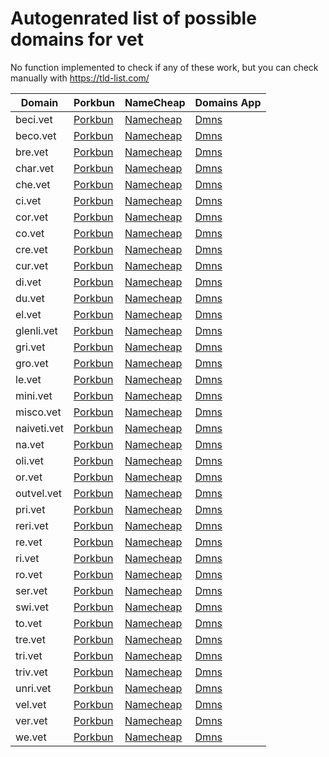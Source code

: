 # Autogenrated list of possible domains for vet

No function implemented to check if any of these work, but you can check manually with https://tld-list.com/

| Domain | Porkbun | NameCheap | Domains App |
|---|---|---|---|
| beci.vet | [Porkbun](https://porkbun.com/checkout/search?prb=e814663da1&tlds=&idnLanguage=&search=search&q=beci.vet) | [Namecheap](https://www.namecheap.com/domains/registration/results/?domain=beci.vet) | [Dmns](https://dmns.app/domains?q=beci.vet) |
| beco.vet | [Porkbun](https://porkbun.com/checkout/search?prb=e814663da1&tlds=&idnLanguage=&search=search&q=beco.vet) | [Namecheap](https://www.namecheap.com/domains/registration/results/?domain=beco.vet) | [Dmns](https://dmns.app/domains?q=beco.vet) |
| bre.vet | [Porkbun](https://porkbun.com/checkout/search?prb=e814663da1&tlds=&idnLanguage=&search=search&q=bre.vet) | [Namecheap](https://www.namecheap.com/domains/registration/results/?domain=bre.vet) | [Dmns](https://dmns.app/domains?q=bre.vet) |
| char.vet | [Porkbun](https://porkbun.com/checkout/search?prb=e814663da1&tlds=&idnLanguage=&search=search&q=char.vet) | [Namecheap](https://www.namecheap.com/domains/registration/results/?domain=char.vet) | [Dmns](https://dmns.app/domains?q=char.vet) |
| che.vet | [Porkbun](https://porkbun.com/checkout/search?prb=e814663da1&tlds=&idnLanguage=&search=search&q=che.vet) | [Namecheap](https://www.namecheap.com/domains/registration/results/?domain=che.vet) | [Dmns](https://dmns.app/domains?q=che.vet) |
| ci.vet | [Porkbun](https://porkbun.com/checkout/search?prb=e814663da1&tlds=&idnLanguage=&search=search&q=ci.vet) | [Namecheap](https://www.namecheap.com/domains/registration/results/?domain=ci.vet) | [Dmns](https://dmns.app/domains?q=ci.vet) |
| cor.vet | [Porkbun](https://porkbun.com/checkout/search?prb=e814663da1&tlds=&idnLanguage=&search=search&q=cor.vet) | [Namecheap](https://www.namecheap.com/domains/registration/results/?domain=cor.vet) | [Dmns](https://dmns.app/domains?q=cor.vet) |
| co.vet | [Porkbun](https://porkbun.com/checkout/search?prb=e814663da1&tlds=&idnLanguage=&search=search&q=co.vet) | [Namecheap](https://www.namecheap.com/domains/registration/results/?domain=co.vet) | [Dmns](https://dmns.app/domains?q=co.vet) |
| cre.vet | [Porkbun](https://porkbun.com/checkout/search?prb=e814663da1&tlds=&idnLanguage=&search=search&q=cre.vet) | [Namecheap](https://www.namecheap.com/domains/registration/results/?domain=cre.vet) | [Dmns](https://dmns.app/domains?q=cre.vet) |
| cur.vet | [Porkbun](https://porkbun.com/checkout/search?prb=e814663da1&tlds=&idnLanguage=&search=search&q=cur.vet) | [Namecheap](https://www.namecheap.com/domains/registration/results/?domain=cur.vet) | [Dmns](https://dmns.app/domains?q=cur.vet) |
| di.vet | [Porkbun](https://porkbun.com/checkout/search?prb=e814663da1&tlds=&idnLanguage=&search=search&q=di.vet) | [Namecheap](https://www.namecheap.com/domains/registration/results/?domain=di.vet) | [Dmns](https://dmns.app/domains?q=di.vet) |
| du.vet | [Porkbun](https://porkbun.com/checkout/search?prb=e814663da1&tlds=&idnLanguage=&search=search&q=du.vet) | [Namecheap](https://www.namecheap.com/domains/registration/results/?domain=du.vet) | [Dmns](https://dmns.app/domains?q=du.vet) |
| el.vet | [Porkbun](https://porkbun.com/checkout/search?prb=e814663da1&tlds=&idnLanguage=&search=search&q=el.vet) | [Namecheap](https://www.namecheap.com/domains/registration/results/?domain=el.vet) | [Dmns](https://dmns.app/domains?q=el.vet) |
| glenli.vet | [Porkbun](https://porkbun.com/checkout/search?prb=e814663da1&tlds=&idnLanguage=&search=search&q=glenli.vet) | [Namecheap](https://www.namecheap.com/domains/registration/results/?domain=glenli.vet) | [Dmns](https://dmns.app/domains?q=glenli.vet) |
| gri.vet | [Porkbun](https://porkbun.com/checkout/search?prb=e814663da1&tlds=&idnLanguage=&search=search&q=gri.vet) | [Namecheap](https://www.namecheap.com/domains/registration/results/?domain=gri.vet) | [Dmns](https://dmns.app/domains?q=gri.vet) |
| gro.vet | [Porkbun](https://porkbun.com/checkout/search?prb=e814663da1&tlds=&idnLanguage=&search=search&q=gro.vet) | [Namecheap](https://www.namecheap.com/domains/registration/results/?domain=gro.vet) | [Dmns](https://dmns.app/domains?q=gro.vet) |
| le.vet | [Porkbun](https://porkbun.com/checkout/search?prb=e814663da1&tlds=&idnLanguage=&search=search&q=le.vet) | [Namecheap](https://www.namecheap.com/domains/registration/results/?domain=le.vet) | [Dmns](https://dmns.app/domains?q=le.vet) |
| mini.vet | [Porkbun](https://porkbun.com/checkout/search?prb=e814663da1&tlds=&idnLanguage=&search=search&q=mini.vet) | [Namecheap](https://www.namecheap.com/domains/registration/results/?domain=mini.vet) | [Dmns](https://dmns.app/domains?q=mini.vet) |
| misco.vet | [Porkbun](https://porkbun.com/checkout/search?prb=e814663da1&tlds=&idnLanguage=&search=search&q=misco.vet) | [Namecheap](https://www.namecheap.com/domains/registration/results/?domain=misco.vet) | [Dmns](https://dmns.app/domains?q=misco.vet) |
| naiveti.vet | [Porkbun](https://porkbun.com/checkout/search?prb=e814663da1&tlds=&idnLanguage=&search=search&q=naiveti.vet) | [Namecheap](https://www.namecheap.com/domains/registration/results/?domain=naiveti.vet) | [Dmns](https://dmns.app/domains?q=naiveti.vet) |
| na.vet | [Porkbun](https://porkbun.com/checkout/search?prb=e814663da1&tlds=&idnLanguage=&search=search&q=na.vet) | [Namecheap](https://www.namecheap.com/domains/registration/results/?domain=na.vet) | [Dmns](https://dmns.app/domains?q=na.vet) |
| oli.vet | [Porkbun](https://porkbun.com/checkout/search?prb=e814663da1&tlds=&idnLanguage=&search=search&q=oli.vet) | [Namecheap](https://www.namecheap.com/domains/registration/results/?domain=oli.vet) | [Dmns](https://dmns.app/domains?q=oli.vet) |
| or.vet | [Porkbun](https://porkbun.com/checkout/search?prb=e814663da1&tlds=&idnLanguage=&search=search&q=or.vet) | [Namecheap](https://www.namecheap.com/domains/registration/results/?domain=or.vet) | [Dmns](https://dmns.app/domains?q=or.vet) |
| outvel.vet | [Porkbun](https://porkbun.com/checkout/search?prb=e814663da1&tlds=&idnLanguage=&search=search&q=outvel.vet) | [Namecheap](https://www.namecheap.com/domains/registration/results/?domain=outvel.vet) | [Dmns](https://dmns.app/domains?q=outvel.vet) |
| pri.vet | [Porkbun](https://porkbun.com/checkout/search?prb=e814663da1&tlds=&idnLanguage=&search=search&q=pri.vet) | [Namecheap](https://www.namecheap.com/domains/registration/results/?domain=pri.vet) | [Dmns](https://dmns.app/domains?q=pri.vet) |
| reri.vet | [Porkbun](https://porkbun.com/checkout/search?prb=e814663da1&tlds=&idnLanguage=&search=search&q=reri.vet) | [Namecheap](https://www.namecheap.com/domains/registration/results/?domain=reri.vet) | [Dmns](https://dmns.app/domains?q=reri.vet) |
| re.vet | [Porkbun](https://porkbun.com/checkout/search?prb=e814663da1&tlds=&idnLanguage=&search=search&q=re.vet) | [Namecheap](https://www.namecheap.com/domains/registration/results/?domain=re.vet) | [Dmns](https://dmns.app/domains?q=re.vet) |
| ri.vet | [Porkbun](https://porkbun.com/checkout/search?prb=e814663da1&tlds=&idnLanguage=&search=search&q=ri.vet) | [Namecheap](https://www.namecheap.com/domains/registration/results/?domain=ri.vet) | [Dmns](https://dmns.app/domains?q=ri.vet) |
| ro.vet | [Porkbun](https://porkbun.com/checkout/search?prb=e814663da1&tlds=&idnLanguage=&search=search&q=ro.vet) | [Namecheap](https://www.namecheap.com/domains/registration/results/?domain=ro.vet) | [Dmns](https://dmns.app/domains?q=ro.vet) |
| ser.vet | [Porkbun](https://porkbun.com/checkout/search?prb=e814663da1&tlds=&idnLanguage=&search=search&q=ser.vet) | [Namecheap](https://www.namecheap.com/domains/registration/results/?domain=ser.vet) | [Dmns](https://dmns.app/domains?q=ser.vet) |
| swi.vet | [Porkbun](https://porkbun.com/checkout/search?prb=e814663da1&tlds=&idnLanguage=&search=search&q=swi.vet) | [Namecheap](https://www.namecheap.com/domains/registration/results/?domain=swi.vet) | [Dmns](https://dmns.app/domains?q=swi.vet) |
| to.vet | [Porkbun](https://porkbun.com/checkout/search?prb=e814663da1&tlds=&idnLanguage=&search=search&q=to.vet) | [Namecheap](https://www.namecheap.com/domains/registration/results/?domain=to.vet) | [Dmns](https://dmns.app/domains?q=to.vet) |
| tre.vet | [Porkbun](https://porkbun.com/checkout/search?prb=e814663da1&tlds=&idnLanguage=&search=search&q=tre.vet) | [Namecheap](https://www.namecheap.com/domains/registration/results/?domain=tre.vet) | [Dmns](https://dmns.app/domains?q=tre.vet) |
| tri.vet | [Porkbun](https://porkbun.com/checkout/search?prb=e814663da1&tlds=&idnLanguage=&search=search&q=tri.vet) | [Namecheap](https://www.namecheap.com/domains/registration/results/?domain=tri.vet) | [Dmns](https://dmns.app/domains?q=tri.vet) |
| triv.vet | [Porkbun](https://porkbun.com/checkout/search?prb=e814663da1&tlds=&idnLanguage=&search=search&q=triv.vet) | [Namecheap](https://www.namecheap.com/domains/registration/results/?domain=triv.vet) | [Dmns](https://dmns.app/domains?q=triv.vet) |
| unri.vet | [Porkbun](https://porkbun.com/checkout/search?prb=e814663da1&tlds=&idnLanguage=&search=search&q=unri.vet) | [Namecheap](https://www.namecheap.com/domains/registration/results/?domain=unri.vet) | [Dmns](https://dmns.app/domains?q=unri.vet) |
| vel.vet | [Porkbun](https://porkbun.com/checkout/search?prb=e814663da1&tlds=&idnLanguage=&search=search&q=vel.vet) | [Namecheap](https://www.namecheap.com/domains/registration/results/?domain=vel.vet) | [Dmns](https://dmns.app/domains?q=vel.vet) |
| ver.vet | [Porkbun](https://porkbun.com/checkout/search?prb=e814663da1&tlds=&idnLanguage=&search=search&q=ver.vet) | [Namecheap](https://www.namecheap.com/domains/registration/results/?domain=ver.vet) | [Dmns](https://dmns.app/domains?q=ver.vet) |
| we.vet | [Porkbun](https://porkbun.com/checkout/search?prb=e814663da1&tlds=&idnLanguage=&search=search&q=we.vet) | [Namecheap](https://www.namecheap.com/domains/registration/results/?domain=we.vet) | [Dmns](https://dmns.app/domains?q=we.vet) |
